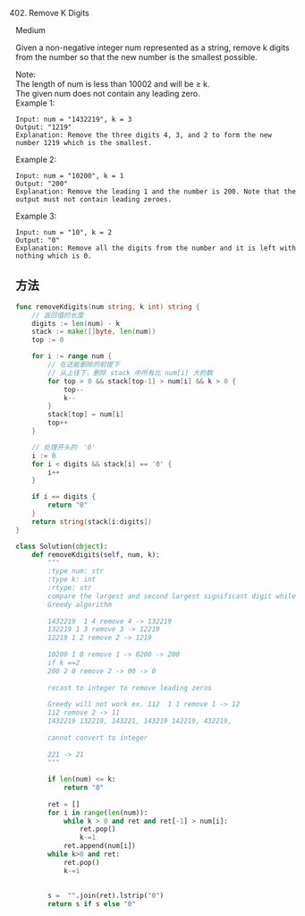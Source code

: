 402. Remove K Digits


Medium


Given a non-negative integer num represented as a string, remove k digits from the number so that the new number is the smallest possible.

Note:  
The length of num is less than 10002 and will be ≥ k.  
The given num does not contain any leading zero.  
Example 1:

```
Input: num = "1432219", k = 3
Output: "1219"
Explanation: Remove the three digits 4, 3, and 2 to form the new number 1219 which is the smallest.
```

Example 2:

```
Input: num = "10200", k = 1
Output: "200"
Explanation: Remove the leading 1 and the number is 200. Note that the output must not contain leading zeroes.
```

Example 3:

```
Input: num = "10", k = 2
Output: "0"
Explanation: Remove all the digits from the number and it is left with nothing which is 0.
```

## 方法


```go
func removeKdigits(num string, k int) string {
    // 返回值的长度
	digits := len(num) - k
	stack := make([]byte, len(num))
	top := 0

	for i := range num {
		// 在还能删除的前提下
		// 从上往下，删除 stack 中所有比 num[i] 大的数
		for top > 0 && stack[top-1] > num[i] && k > 0 {
			top--
			k--
		}
		stack[top] = num[i]
		top++
	}

	// 处理开头的　'0'
	i := 0
	for i < digits && stack[i] == '0' {
		i++
	}

	if i == digits {
		return "0"
	}
	return string(stack[i:digits])
}
```


```python
class Solution(object):
    def removeKdigits(self, num, k):
        """
        :type num: str
        :type k: int
        :rtype: str
        compare the largest and second largest significant digit while k>0
        Greedy algorithm
        
        1432219  1 4 remove 4 -> 132219
        132219 1 3 remove 3 -> 12219
        12219 1 2 remove 2 -> 1219
        
        10200 1 0 remove 1 -> 0200 -> 200 
        if k ==2 
        200 2 0 remove 2 -> 00 -> 0
        
        recast to integer to remove leading zeros
        
        Greedy will not work ex. 112  1 1 remove 1 -> 12
        112 remove 2 -> 11
        1432219 132219, 143221, 143219 142219, 432219,
        
        cannot convert to integer
        
        221 -> 21 
        """
            
        if len(num) <= k:
            return "0"
        
        ret = []
        for i in range(len(num)):
            while k > 0 and ret and ret[-1] > num[i]:
                ret.pop()
                k-=1
            ret.append(num[i])
        while k>0 and ret:
            ret.pop()
            k-=1
            
            
        s =  "".join(ret).lstrip("0")
        return s if s else "0"

```